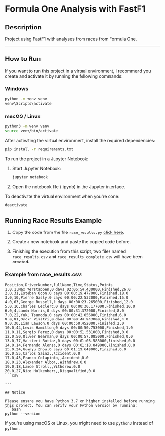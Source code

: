 # Formula One Analysis with FastF1

## Description

Project using FastF1 with analyses from races from Formula One.

---

## How to Run

If you want to run this project in a virtual environment, I recommend you create and activate it by running the following commands:

### Windows
```cmd
python -m venv venv
venv\Scripts\activate
```

### macOS / Linux
```bash
python3 -m venv venv
source venv/bin/activate
```

After activating the virtual environment, install the required dependencies:
```bash
pip install -r requirements.txt
```

To run the project in a Jupyter Notebook:
1. Start Jupyter Notebook:
   ```bash
   jupyter notebook
   ```
2. Open the notebook file (.ipynb) in the Jupyter interface.

To deactivate the virtual environment when you're done:
```bash
deactivate
```

## Running Race Results Example
1. Copy the code from the file `race_results.py` [click here](https://github.com/gustavolandi/f1-analysis/blob/main/race_results.py).

2. Create a new notebook and paste the copied code before.

3. Finishing the execution from this script, two files named `race_results.csv` and `race_results_complete.csv` will have been created.

### Example from race_results.csv:
```csv
Position,DriverNumber,FullName,Time,Status,Points
1.0,1,Max Verstappen,0 days 02:06:54.430000,Finished,26.0
2.0,31,Esteban Ocon,0 days 00:00:19.477000,Finished,18.0
3.0,10,Pierre Gasly,0 days 00:00:22.532000,Finished,15.0
4.0,63,George Russell,0 days 00:00:23.265000,Finished,12.0
5.0,16,Charles Leclerc,0 days 00:00:30.177000,Finished,10.0
6.0,4,Lando Norris,0 days 00:00:31.372000,Finished,8.0
7.0,22,Yuki Tsunoda,0 days 00:00:42.056000,Finished,6.0
8.0,81,Oscar Piastri,0 days 00:00:44.943000,Finished,4.0
9.0,30,Liam Lawson,0 days 00:00:50.452000,Finished,2.0
10.0,44,Lewis Hamilton,0 days 00:00:50.753000,Finished,1.0
11.0,11,Sergio Perez,0 days 00:00:51.531000,Finished,0.0
12.0,50,Oliver Bearman,0 days 00:00:57.085000,Finished,0.0
13.0,77,Valtteri Bottas,0 days 00:01:03.588000,Finished,0.0
14.0,14,Fernando Alonso,0 days 00:01:18.049000,Finished,0.0
15.0,24,Guanyu Zhou,0 days 00:01:19.649000,Finished,0.0
16.0,55,Carlos Sainz,,Accident,0.0
17.0,43,Franco Colapinto,,Accident,0.0
18.0,23,Alexander Albon,,Withdrew,0.0
19.0,18,Lance Stroll,,Withdrew,0.0
20.0,27,Nico Hulkenberg,,Disqualified,0.0
```csv

---

## Notice

Please ensure you have Python 3.7 or higher installed before running this project. You can verify your Python version by running:
```bash
python --version
```
If you're using macOS or Linux, you might need to use `python3` instead of `python`. 
